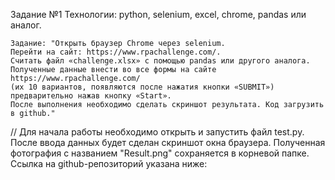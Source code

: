 Задание №1
	Технологии: python, selenium, excel, chrome, pandas или аналог.

	Задание: "Открыть браузер Chrome через selenium. 
	Перейти на сайт: https://www.rpachallenge.com/.  
	Считать файл «challenge.xlsx» с помощью pandas или другого аналога. 
	Полученные данные внести во все формы на сайте https://www.rpachallenge.com/ 
	(их 10 вариантов, появляются после нажатия кнопки «SUBMIT») предварительно нажав кнопку «Start». 
	После выполнения необходимо сделать скриншот результата. Код загрузить в github." 

// Для начала работы необходимо открыть и запустить файл test.py.
После ввода данных будет сделан скриншот окна браузера.
Полученная фотография с названием "Result.png" сохраняется в корневой папке.
Ссылка на github-репозиторий указана ниже:
